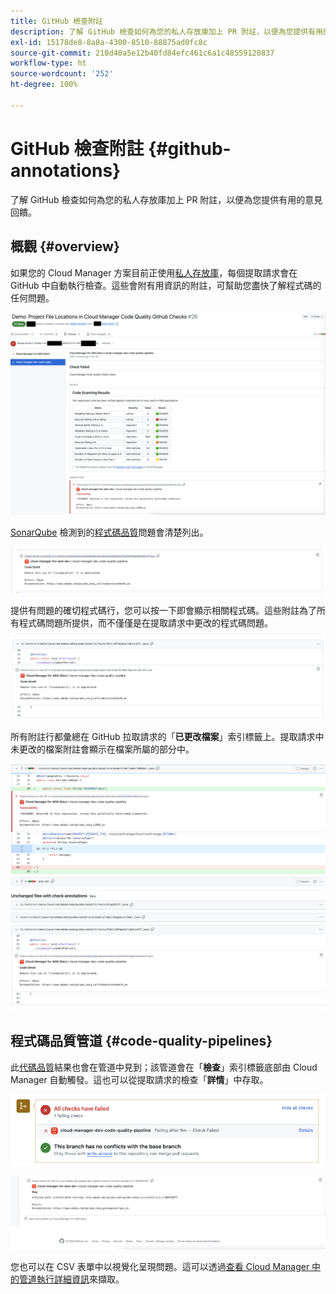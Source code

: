 ```yaml
---
title: GitHub 檢查附註
description: 了解 GitHub 檢查如何為您的私人存放庫加上 PR 附註，以便為您提供有用的意見回饋。
exl-id: 15178de8-8a8a-4300-8510-88875ad0fc8c
source-git-commit: 210d40a5e12b40fd84efc461c6a1c48559120837
workflow-type: ht
source-wordcount: '252'
ht-degree: 100%

---
```



# GitHub 檢查附註 {#github-annotations}

了解 GitHub 檢查如何為您的私人存放庫加上 PR 附註，以便為您提供有用的意見回饋。

## 概觀 {#overview}

如果您的 Cloud Manager 方案目前正使用[私人存放庫](private-repositories.md)，每個提取請求會在 GitHub 中自動執行檢查。這些會附有用資訊的附註，可幫助您盡快了解程式碼的任何問題。

![GitHub 檢查附註範例](assets/github-check-annotations.png)

[SonarQube](/help/using/custom-code-quality-rules.md) 檢測到的[程式碼品質](/help/using/code-quality-testing.md)問題會清楚列出。

![程式碼問題附註範例](assets/github-check-annotations-example.png)

提供有問題的確切程式碼行，您可以按一下即會顯示相關程式碼。這些附註為了所有程式碼問題所提供，而不僅僅是在提取請求中更改的程式碼問題。

![程式碼問題附註範例](assets/github-check-annotations-example-code.png)

所有附註行都彙總在 GitHub 拉取請求的「**已更改檔案**」索引標籤上。提取請求中未更改的檔案附註會顯示在檔案所屬的部分中。

![已更改檔案索引標籤上的附註範例](assets/github-check-annotations-files-changed.png)

## 程式碼品質管道 {#code-quality-pipelines}

此[代碼品質](/help/using/code-quality-testing.md)結果也會在管道中見到；該管道會在「**檢查**」索引標籤底部由 Cloud Manager 自動觸發。這也可以從提取請求的檢查「**詳情**」中存取。

![附註範例](assets/github-check-annotations-code-quality.png)

![附註範例](assets/github-check-annotations-code-quality-2.png)

您也可以在 CSV 表單中以視覺化呈現問題。這可以透過[查看 Cloud Manager 中的管道執行詳細資訊](/help/using/managing-pipelines.md)來擷取。
